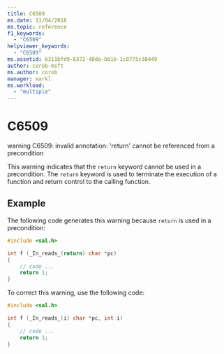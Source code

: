 ```yaml
---
title: C6509
ms.date: 11/04/2016
ms.topic: reference
f1_keywords:
  - "C6509"
helpviewer_keywords:
  - "C6509"
ms.assetid: 6311bfd9-8372-48da-b01b-1c8775c38449
author: corob-msft
ms.author: corob
manager: markl
ms.workload:
  - "multiple"
---
```

# C6509
warning C6509: invalid annotation: 'return' cannot be referenced from a precondition

 This warning indicates that the `return`  keyword cannot be used in a precondition. The `return` keyword is used to terminate the execution of a function and return control to the calling function.

## Example
 The following code generates this warning because `return` is used in a precondition:

```cpp
#include <sal.h>

int f (_In_reads_(return) char *pc)
{
    // code ...
    return 1;
}
```

 To correct this warning, use the following code:

```cpp
#include <sal.h>

int f (_In_reads_(i) char *pc, int i)
{
    // code ...
    return 1;
}
```
